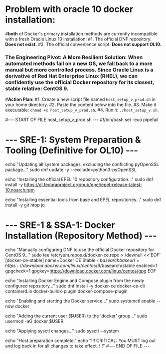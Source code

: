 # Problem with oracle 10 docker installation:
#**both** of Docker's primary installation methods are currently incompatible with a fresh Oracle Linux 10 installation:
#1.  The official DNF repository: **Does not exist.**
#2.  The official convenience script: **Does not support OL10.**

### **The Engineering Pivot: A More Resilient Solution**: When automated methods fail on a new OS, we fall back to a more manual but more controlled process. Since Oracle Linux is a derivative of Red Hat Enterprise Linux (RHEL), we can confidently use the official Docker repository for its closest, stable relative: **CentOS 9**.

#**Action Plan:**
#1.  Create a new script file named `host_setup_v_prod.sh` in your home directory.
#2.  Paste the content below into the file.
#3.  Make it executable: `chmod +x host_setup_v_prod.sh`.
#4.  Run it: `./host_setup_v.sh`.

#--- START OF FILE host_setup_v_prod.sh ---
#!/bin/bash
set -euo pipefail

# --- SRE-1: System Preparation & Tooling (Definitive for OL10) ---
echo "Updating all system packages, excluding the conflicting pyOpenSSL package..."
sudo dnf update -y --exclude=python3-pyOpenSSL

echo "Installing the official EPEL 10 repository configuration..."
sudo dnf install -y https://dl.fedoraproject.org/pub/epel/epel-release-latest-10.noarch.rpm

echo "Installing essential tools from base and EPEL repositories..."
sudo dnf install -y git htop jq

# --- SRE-1 & SSA-1: Docker Installation (Repository Method) ---
echo "Manually configuring DNF to use the official Docker repository for CentOS 9..."
sudo tee /etc/yum.repos.d/docker-ce.repo > /dev/null <<'EOF'
[docker-ce-stable]
name=Docker CE Stable - $basearch
baseurl=https://download.docker.com/linux/centos/9/$basearch/stable
enabled=1
gpgcheck=1
gpgkey=https://download.docker.com/linux/centos/gpg
EOF

echo "Installing Docker Engine and Compose plugin from the newly configured repository..."
sudo dnf install -y docker-ce docker-ce-cli containerd.io docker-buildx-plugin docker-compose-plugin

echo "Enabling and starting the Docker service..."
sudo systemctl enable --now docker

echo "Adding the current user ($USER) to the 'docker' group..."
sudo usermod -aG docker $USER

echo "Applying sysctl changes..."
sudo sysctl --system

echo "Host preparation complete."
echo "!!! CRITICAL: You MUST log out and log back in for all changes to take effect. !!!"
#--- END OF FILE ---
